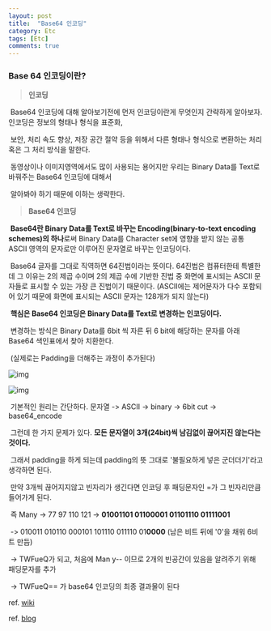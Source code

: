 ```yaml
---
layout: post
title:  "Base64 인코딩"
category: Etc
tags: [Etc]
comments: true
---
```






###  Base 64 인코딩이란?



> **인코딩**

​	Base64 인코딩에 대해 알아보기전에 먼저 인코딩이란게 무엇인지 간략하게 알아보자. 인코딩은 정보의 형태나 형식을 표준화,

​	보안, 처리 속도 향상, 저장 공간 절약 등을 위해서 다른 형태나 형식으로 변환하는 처리 혹은 그 처리 방식을 말한다.

​	동영상이나 이미지영역에서도 많이 사용되는 용어지만 우리는 Binary Data를 Text로 바꿔주는 Base64 인코딩에 대해서

​	알아봐야 하기 때문에 이하는 생략한다.



> **Base64 인코딩**

​	**Base64란 Binary Data를 Text로 바꾸는 Encoding(binary-to-text encoding schemes)의 하나**로써 Binary 	      	Data를 Character set에 영향을 받지 않는 공통 ASCII 영역의 문자로만 이루어진 문자열로 바꾸는 인코딩이다.

​	Base64 글자를 그대로 직역하면 64진법이라는 뜻이다. 64진법은 컴퓨터한테 특별한데 그 이유는 2의 제곱 수이며 2의 제곱	수에 기반한 진법 중 화면에 표시되는 ASCII 문자들로 표시할 수 있는 가장 큰 진법이기 때문이다. (ASCII에는 제어문자가 다수 	포함되어 있기 때문에 화면에 표시되는 ASCII 문자는 128개가 되지 않는다) 

​	**핵심은 Base64 인코딩은 Binary Data를 Text로 변경하는 인코딩이다.**

​	변경하는 방식은 Binary Data를 6bit 씩 자른 뒤 6 bit에 해당하는 문자를 아래 Base64 색인표에서 찾아 치환한다.

​	(실제로는 Padding을 더해주는 과정이 추가된다)

![img](https://cdn-images-1.medium.com/max/1600/1*jU2iAYGT1FuHN597AiIMuw.png)

![img](https://cdn-images-1.medium.com/max/1600/1*dYWLrQkc9CjudRZiL7b-BQ.png)



​	기본적인 원리는 간단하다. 문자열 -> ASCII -> binary -> 6bit cut -> base64_encode

​	그런데 한 가지 문제가 있다. **모든 문자열이 3개(24bit)씩 남김없이 끊어지진 않는다는 것이다.**

​	그래서 padding을 하게 되는데 padding의 뜻 그대로 '불필요하게 넣은 군더더기'라고 생각하면 된다.

​	만약 3개씩 끊어지지않고 빈자리가 생긴다면 인코딩 후 패딩문자인 =가 그 빈자리만큼 들어가게 된다.

​	즉 Many -> 77 97 110 121 -> **01001101 01100001 01101110 01111001**

​	-> 010011 010110 000101 101110 011110 01**0000** (남은 비트 뒤에 '0'을 채워 6비트 만듬)

​	-> TWFueQ가 되고, 처음에 Man y-- 이므로 2개의 빈공간이 있음을 알려주기 위해 패딩문자를 추가

​	-> TWFueQ== 가 base64 인코딩의 최종 결과물이 된다







ref. <a href="[https://ko.wikipedia.org/wiki/%EB%B2%A0%EC%9D%B4%EC%8A%A464](https://ko.wikipedia.org/wiki/베이스64)">wiki</a>

ref. <a href="[https://effectivesquid.tistory.com/entry/Base64-%EC%9D%B8%EC%BD%94%EB%94%A9%EC%9D%B4%EB%9E%80](https://effectivesquid.tistory.com/entry/Base64-인코딩이란)">blog</a>



​	